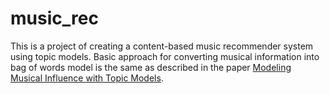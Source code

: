 # music_rec

This is a project of creating a content-based music recommender system using topic models. Basic approach for converting musical information into bag of words model is the same as described in the paper [Modeling Musical Influence with Topic Models](http://proceedings.mlr.press/v28/shalit13.pdf).
